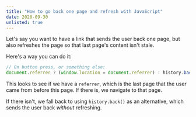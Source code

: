 ```yaml
---
title: "How to go back one page and refresh with JavaScript"
date: 2020-09-30
unlisted: true
---
```


Let's say you want to have a link that sends the user back one page, but also refreshes the page so that last page's content isn't stale.

Here's a way you can do it:

```javascript
// On button press, or something else:
document.referrer ? (window.location = document.referrer) : history.back();
```

This looks to see if we have a `referrer`, which is the last page that the user came from before this page. If there is, we navigate to that page.

If there isn't, we fall back to using `history.back()` as an alternative, which sends the user back _without_ refreshing.
